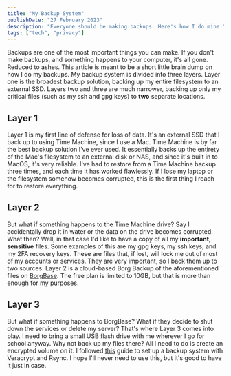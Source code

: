 ```yaml
---
title: "My Backup System"
publishDate: "27 February 2023"
description: "Everyone should be making backups. Here's how I do mine."
tags: ["tech", "privacy"]
---
```


Backups are one of the most important things you can make. If you don't make backups, and something happens to your computer, it's all gone. Reduced to ashes. This article is meant to be a short little brain dump on how I do my backups. My backup system is divided into three layers. Layer one is the broadest backup solution, backing up my entire filesystem to an external SSD. Layers two and three are much narrower, backing up only my critical files (such as my ssh and gpg keys) to **two** separate   locations.

## Layer 1

Layer 1 is my first line of defense for loss of data. It's an external SSD that I back up to using Time Machine, since I use a Mac. Time Machine is by far the best backup solution I've ever used. It essentially backs up the entirety of the Mac's filesystem to an external disk or NAS, and since it's built in to MacOS, it's very reliable. I've had to restore from a Time Machine backup three times, and each time it has worked flawlessly. If I lose my laptop or the filesystem somehow becomes corrupted, this is the first thing I reach for to restore everything.

## Layer 2

But what if something happens to the Time Machine drive? Say I accidentally drop it in water or the data on the drive becomes corrupted. What then? Well, in that case I'd like to have a copy of all my **important, sensitive** files. Some examples of this are my gpg keys, my ssh keys, and my 2FA recovery keys. These are files that, if lost, will lock me out of most of my accounts or services. They are very important, so I back them up to two sources. Layer 2 is a cloud-based Borg Backup of the aforementioned files on [BorgBase](https://www.borgbase.com/). The free plan is limited to 10GB, but that is more than enough for my purposes.

## Layer 3

But what if something happens to BorgBase? What if they decide to shut down the services or delete my server? That's where Layer 3 comes into play. I need to bring a small USB flash drive with me wherever I go for school anyway. Why not back up my files there? All I need to do is create an encrypted volume on it. I followed [this](https://sunknudsen.com/privacy-guides/how-to-back-up-and-encrypt-data-using-rsync-and-veracrypt-on-macos) guide to set up a backup system with Veracrypt and Rsync. I hope I'll never need to use this, but it's good to have it just in case.
